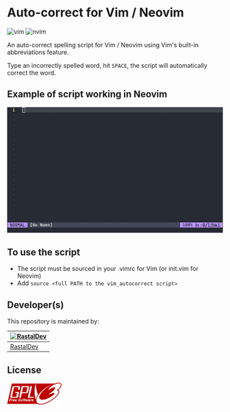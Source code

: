 # Auto-correct for Vim / Neovim

![vim](https://img.shields.io/badge/VIM-%2311AB00.svg?&style=for-the-badge&logo=vim&logoColor=white) ![nvim](https://img.shields.io/badge/NeoVim-%2357A143.svg?&style=for-the-badge&logo=neovim&logoColor=white)

An auto-correct spelling script for Vim / Neovim using Vim's built-in abbreviations feature.

Type an incorrectly spelled word, hit `SPACE`, the script will automatically correct the word.

## Example of script working in Neovim

![screenshot.gif](./screenshot.gif)

## To use the script

- The script must be sourced in your .vimrc for Vim (or init.vim for Neovim)
- Add `source <full PATH to the vim_autocorrect script>`

## Developer(s)

This repository is maintained by:

| [![RastalDev](https://github.com/rastaldev.png?size=100)](https://github.com/rastaldev) |
| --------------------------------------------------------------------------------------- |
| [RastalDev](https://github.com/rastaldev)                                               |

## License

![gpl_image](./gplv3.png)
